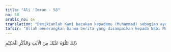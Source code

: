 ```yaml
---
title: "Ali 'Imran - 58"
no: 58
arabic_no: ٥٨
translation: "Demikianlah Kami bacakan kepadamu (Muhammad) sebagian ayat-ayat dan peringatan yang penuh hikmah."
tafsir: "Allah menerangkan bahwa berita yang disampaikan kepada Nabi Muhammad saw, tentang Nabi Isa, Maryam, Zakaria dan putranya Yahya, dan kisah-kisah orang-orang kaum Hawariyun dan orang Yahudi dari keturunan Israil, itulah kisah yang benar dan sebagai koreksi terhadap berbagai kepercayaan yang tersiar di kalangan Ahli Kitab pada waktu itu.\n\nDalam kisah ini terdapat berbagai macam teladan dan butir-butir hikmah yang sangat berharga, sehingga orang yang beriman dapat mengambil petunjuk daripadanya dan memahami syariat Allah serta prinsip-prinsip tentang kehidupan bermasyarakat.\n\nDalam kisah tersebut terdapat bukti-bukti yang nyata yang menolak pendapat utusan-utusan Nasrani dari penduduk Najran dan pendapat orang-orang Yahudi yang mendustakan risalah Muhammad, dan kebenaran agama yang dibawanya."
---
```


ذٰلِكَ نَتْلُوْهُ عَلَيْكَ مِنَ الْاٰيٰتِ وَالذِّكْرِ الْحَكِيْمِ 
